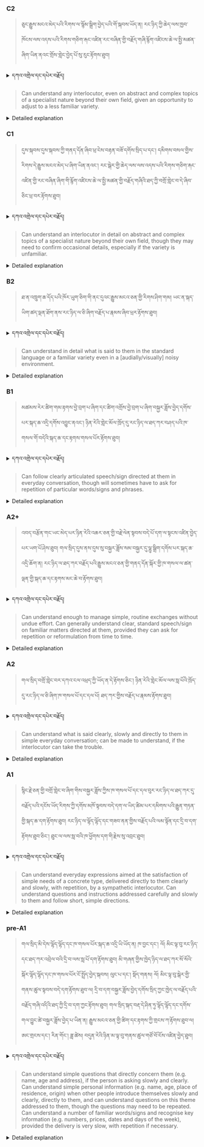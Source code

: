 ### C2
<!-- panels:start -->
<!-- div:left-panel -->

> ཅུང་རྒྱུས་མངའ་མེད་པའི་རིགས་ལ་སྙོམ་སྒྲིག་བྱེད་པའི་གོ་སྐབས་ཡོད་ན། རང་ཉིད་ཀྱི་ཆེད་ལས་ཁྱབ་ཁོངས་ལས་འདས་པའི་རིགས་གཅིག་རྐང་འཛིན་རང་བཞིན་གྱི་བརྗོད་གཞི་རྙོག་འཛིངས་ཆེ་ལ་སྤྱི་མཚན་ཞིག་ཡིན་ནའང་གྲོས་གླེང་བྱེད་པོ་སུ་རུང་རྟོགས་ཐུབ།



<details>
  <summary>དཀའ་འགྲེལ་དང་དཔེར་བརྗོད།</summary>

བདག་གིས་དེ་ལྷག་ཏུ་སྟབས་བདེའི་ཆ་ཤས་སུ་དབྱེ་རུ་བཅུག་པ་སྟེ།

1.སྐད་ཆ་དྭངས་ཤིང་གསལ་བ་སྟེ། འདིས་ཁྱོད་ཀྱིས་གོ་བདེ་ཤེས་སླ་བའི་ཐབས་ལ་བརྟེན་ནས་བཤད་ཆོག་པ་དང་འབྲི་ཆོག་པ་མཚོན་ ཁྱེད་ཀྱིས་དོན་སྙིང་ལྡན་པའི་ཚིག་བཀོལ་ནས་ཉན་མཁན་དང་ཀློག་པ་པོ་རྣམས་ལ་མཚོན་ན་རྙོག་འཛིང་ཆེན་པོ་མེད།
དཔེ་མཚོན་འདི་ལྟར། "དེ་རིང་གི་ནམ་མཁའ་ཧ་ཅང་སྔོ་"ཞེས་པ་ནི་སྟབས་བདེ་ཞིང་གསལ་བའི་ཚིག་གྲུབ་ཤིག་རེད།
</details>


<!-- div:right-panel -->

> Can understand any interlocutor, even on abstract and complex topics of a specialist nature beyond their own field, given an opportunity to adjust to a less familiar variety.





<details>

  <summary>Detailed explanation</summary>

This means the person has the ability to comprehend the speech of any speaker, even when the topics being discussed are abstract and complex, and relate to specialized areas that are beyond their own field of expertise. However, they may require some time and exposure to adjust to a less familiar variety of the language being used by the speaker.

To simplify, this descriptor indicates that the person can understand anyone speaking, even when discussing intricate and theoretical subjects that are specialized and outside their own area of knowledge. However, they may need some time to familiarize themselves with the specific variety or dialect of the language used by the speaker.

</details>

<!-- panels:end -->




### C1
<!-- panels:start -->
<!-- div:left-panel -->

>  དུས་སྐབས་དུས་སྐབས་ཀྱི་གནད་དོན་ཞིབ་ཕྲ་ངེས་བརྟན་བཟོ་དགོས་སྲིད་པ་དང་། དམིགས་བསལ་གྱིས་རིགས་དེ་རྒྱུས་མངའ་མེད་པ་ཞིག་ཡིན་ནའང་། རང་སྒེར་གྱི་ཆེད་ལས་ལས་འདས་པའི་རིགས་གཅིག་རྐང་འཛིན་གྱི་རང་བཞིན་ཞིག་གི་རྙོག་འཛིངས་ཆེ་ལ་སྤྱི་མཚན་གྱི་བརྗོད་གཞིའི་ཐད་ཀྱི་བགྲོ་གླེང་བ་དེ་ཞིབ་ཅིང་ཕྲ་བར་རྟོགས་ཐུབ།




<details>
  <summary>དཀའ་འགྲེལ་དང་དཔེར་བརྗོད།</summary>

བདག་གིས་དེ་ལྷག་ཏུ་སྟབས་བདེའི་ཆ་ཤས་སུ་དབྱེ་རུ་བཅུག་པ་སྟེ།

1.སྐད་ཆ་དྭངས་ཤིང་གསལ་བ་སྟེ། འདིས་ཁྱོད་ཀྱིས་གོ་བདེ་ཤེས་སླ་བའི་ཐབས་ལ་བརྟེན་ནས་བཤད་ཆོག་པ་དང་འབྲི་ཆོག་པ་མཚོན་ ཁྱེད་ཀྱིས་དོན་སྙིང་ལྡན་པའི་ཚིག་བཀོལ་ནས་ཉན་མཁན་དང་ཀློག་པ་པོ་རྣམས་ལ་མཚོན་ན་རྙོག་འཛིང་ཆེན་པོ་མེད།
དཔེ་མཚོན་འདི་ལྟར། "དེ་རིང་གི་ནམ་མཁའ་ཧ་ཅང་སྔོ་"ཞེས་པ་ནི་སྟབས་བདེ་ཞིང་གསལ་བའི་ཚིག་གྲུབ་ཤིག་རེད།
</details>

<!-- div:right-panel -->

>Can understand an interlocutor in detail on abstract and complex topics of a specialist nature beyond their 
own field, though they may need to confirm occasional details, especially if the variety is unfamiliar.




<details>

  <summary>Detailed explanation</summary>

This means the person has the ability to comprehend the speaker's message with a high level of detail when discussing intricate and theoretical subjects that are specialized and outside their own area of knowledge. However, they may occasionally need to verify certain details to ensure complete understanding, especially if the language variety or dialect used by the speaker is unfamiliar to them.

To simplify, this descriptor indicates that the person can understand a speaker in depth when engaged in conversations about complex and abstract topics that are specialized and beyond their field. While they grasp the main ideas, they may occasionally seek clarification on specific details, particularly if the language variety used by the speaker is unfamiliar to them.

</details>

<!-- panels:end -->




### B2
<!-- panels:start -->
<!-- div:left-panel -->

> ཐ་ན་འཁྲུག་ཆ་དོད་པའི་ཁོར་ཡུག་ཅིག་གི་ནང་དུའང་རྒྱུས་མངའ་ཅན་གྱི་རིགས་ཤིག་གམ། ཡང་ན་སྐད་ཡིག་ཚད་ལྡན་ཐོག་ནས་རང་ཉིད་ལ་ཅི་ཞིག་བརྗོད་པ་རྣམས་ཞིབ་ཕྲར་རྟོགས་ཐུབ།



<details>
  <summary>དཀའ་འགྲེལ་དང་དཔེར་བརྗོད།</summary>

བདག་གིས་དེ་ལྷག་ཏུ་སྟབས་བདེའི་ཆ་ཤས་སུ་དབྱེ་རུ་བཅུག་པ་སྟེ།

1.སྐད་ཆ་དྭངས་ཤིང་གསལ་བ་སྟེ། འདིས་ཁྱོད་ཀྱིས་གོ་བདེ་ཤེས་སླ་བའི་ཐབས་ལ་བརྟེན་ནས་བཤད་ཆོག་པ་དང་འབྲི་ཆོག་པ་མཚོན་ ཁྱེད་ཀྱིས་དོན་སྙིང་ལྡན་པའི་ཚིག་བཀོལ་ནས་ཉན་མཁན་དང་ཀློག་པ་པོ་རྣམས་ལ་མཚོན་ན་རྙོག་འཛིང་ཆེན་པོ་མེད།
དཔེ་མཚོན་འདི་ལྟར། "དེ་རིང་གི་ནམ་མཁའ་ཧ་ཅང་སྔོ་"ཞེས་པ་ནི་སྟབས་བདེ་ཞིང་གསལ་བའི་ཚིག་གྲུབ་ཤིག་རེད།
</details>

<!-- div:right-panel -->

> Can understand in detail what is said to them in the standard language or a familiar variety even in a [audially/visually] noisy environment.




<details>

  <summary>Detailed explanation</summary>

This means the person has the ability to comprehend the spoken or written language with a high level of detail, even when there is [audial/visual] noise present in the environment. They can understand the message clearly when the language used is in its standard form or a variety that they are familiar with.

To simplify, this descriptor indicates that the person can understand the spoken or written language in great detail, even in a [noisy] environment, as long as the language used is in its standard form or a familiar variety to them.

</details>

<!-- panels:end -->



### B1
<!-- panels:start -->
<!-- div:left-panel -->

> མཚམས་རེར་ཚིག་གམ་རྟགས་བྱེ་བྲག་པ་ཞིག་དང་ཚིག་འགྲོས་བྱེ་བྲག་པ་ཞིག་བསྐྱར་ཟློས་བྱེད་དགོས་པར་སྐད་ཆ་འདྲི་དགོས་འབྱུང་ནའང་། ཉིན་རེའི་གླེང་མོལ་ཁྲོད་དུ་རང་ཉིད་ལ་ཐད་ཀར་བཤད་པའི་ཁ་གསལ་གོ་བདེའི་སྐད་ཆ་དང་རྟགས་གསལ་པོར་རྟོགས་ཐུབ།
 



<details>
  <summary>དཀའ་འགྲེལ་དང་དཔེར་བརྗོད།</summary>

བདག་གིས་དེ་ལྷག་ཏུ་སྟབས་བདེའི་ཆ་ཤས་སུ་དབྱེ་རུ་བཅུག་པ་སྟེ།

1.སྐད་ཆ་དྭངས་ཤིང་གསལ་བ་སྟེ། འདིས་ཁྱོད་ཀྱིས་གོ་བདེ་ཤེས་སླ་བའི་ཐབས་ལ་བརྟེན་ནས་བཤད་ཆོག་པ་དང་འབྲི་ཆོག་པ་མཚོན་ ཁྱེད་ཀྱིས་དོན་སྙིང་ལྡན་པའི་ཚིག་བཀོལ་ནས་ཉན་མཁན་དང་ཀློག་པ་པོ་རྣམས་ལ་མཚོན་ན་རྙོག་འཛིང་ཆེན་པོ་མེད།
དཔེ་མཚོན་འདི་ལྟར། "དེ་རིང་གི་ནམ་མཁའ་ཧ་ཅང་སྔོ་"ཞེས་པ་ནི་སྟབས་བདེ་ཞིང་གསལ་བའི་ཚིག་གྲུབ་ཤིག་རེད།
</details>

<!-- div:right-panel -->

> Can follow clearly articulated speech/sign directed at them in everyday conversation, though will 
sometimes have to ask for repetition of particular words/signs and phrases.




<details>

  <summary>Detailed explanation</summary>

This means the person has the ability to comprehend spoken or signed language that is clearly articulated in everyday conversations when it is addressed directly to them. However, there may be instances where they need to ask the speaker or signer to repeat certain words, signs, or phrases to ensure full understanding.

To simplify, this descriptor indicates that the person can understand spoken or signed language in everyday conversations when it is addressed to them clearly. However, they may occasionally need to ask for certain words, signs, or phrases to be repeated to fully grasp the message.

</details>

<!-- panels:end -->



### A2+
<!-- panels:start -->
<!-- div:left-panel -->

> འབད་བརྩོན་གང་ཡང་མེད་པར་ཉིན་རེའི་འཆར་ཅན་གྱི་བརྗེ་ལེན་སྟབས་བདེ་པོ་དག་ལ་སྟངས་འཛིན་བྱེད་པར་ཡག་པོ་ཤེས་ཐུབ།
གལ་སྲིད་དུས་ནས་དུས་སུ་བསྐྱར་ཟློས་སམ་བསྐྱར་དུ་ལྷུ་སྒྲིག་དགོས་པར་སྐད་ཆ་འདྲི་ཆོག་ན། རང་ཉིད་ལ་ཐད་ཀར་བརྗོད་པའི་རྒྱུས་མངའ་ཅན་གྱི་གནད་དོན་སྐོར་གྱི་ཁ་གསལ་ལ་ཚན་ལྡན་གྱི་སྐད་ཆ་དང་རྟགས་མང་ཆེ་བ་རྟོགས་ཐུབ།

  


<details>
  <summary>དཀའ་འགྲེལ་དང་དཔེར་བརྗོད།</summary>

བདག་གིས་དེ་ལྷག་ཏུ་སྟབས་བདེའི་ཆ་ཤས་སུ་དབྱེ་རུ་བཅུག་པ་སྟེ།

1.སྐད་ཆ་དྭངས་ཤིང་གསལ་བ་སྟེ། འདིས་ཁྱོད་ཀྱིས་གོ་བདེ་ཤེས་སླ་བའི་ཐབས་ལ་བརྟེན་ནས་བཤད་ཆོག་པ་དང་འབྲི་ཆོག་པ་མཚོན་ ཁྱེད་ཀྱིས་དོན་སྙིང་ལྡན་པའི་ཚིག་བཀོལ་ནས་ཉན་མཁན་དང་ཀློག་པ་པོ་རྣམས་ལ་མཚོན་ན་རྙོག་འཛིང་ཆེན་པོ་མེད།
དཔེ་མཚོན་འདི་ལྟར། "དེ་རིང་གི་ནམ་མཁའ་ཧ་ཅང་སྔོ་"ཞེས་པ་ནི་སྟབས་བདེ་ཞིང་གསལ་བའི་ཚིག་གྲུབ་ཤིག་རེད།
</details>

<!-- div:right-panel -->

> Can understand enough to manage simple, routine exchanges without undue effort.
Can generally understand clear, standard speech/sign on familiar matters directed at them, provided they can ask for repetition or reformulation from time to time.




<details>

  <summary>Detailed explanation</summary>

This means the person has the ability to understand and manage simple, everyday interactions without much effort. They can generally grasp the meaning of clear and standard speech or sign language on familiar topics when it is addressed to them. However, there may be instances where they need to ask for repetition or clarification to ensure full understanding.

To simplify, this descriptor indicates that the person can understand and handle basic conversations and exchanges without much difficulty. They can generally comprehend clear and standard speech or sign language on familiar topics, but they may need to ask for repetition or clarification at times.

</details>

<!-- panels:end -->



### A2
<!-- panels:start -->
<!-- div:left-panel -->

> གལ་སྲིད་བགྲོ་གླེང་བར་དཀའ་ངལ་འཕྲད་ཀྱི་ཡོད་ན་དེ་རྟོགས་ཅིང་། ཉིན་རེའི་གླེང་མོལ་ལས་སླ་པོའི་ཁྲོད་དུ་རང་ཉིད་ལ་ཅི་ཞིག་ཁ་གསལ་པོ་དང་དལ་པོ། ཐད་ཀར་གྱིས་བརྗོད་པ་རྣམས་རྟོགས་ཐུབ།
  


<details>
  <summary>དཀའ་འགྲེལ་དང་དཔེར་བརྗོད།</summary>

བདག་གིས་དེ་ལྷག་ཏུ་སྟབས་བདེའི་ཆ་ཤས་སུ་དབྱེ་རུ་བཅུག་པ་སྟེ།

1.སྐད་ཆ་དྭངས་ཤིང་གསལ་བ་སྟེ། འདིས་ཁྱོད་ཀྱིས་གོ་བདེ་ཤེས་སླ་བའི་ཐབས་ལ་བརྟེན་ནས་བཤད་ཆོག་པ་དང་འབྲི་ཆོག་པ་མཚོན་ ཁྱེད་ཀྱིས་དོན་སྙིང་ལྡན་པའི་ཚིག་བཀོལ་ནས་ཉན་མཁན་དང་ཀློག་པ་པོ་རྣམས་ལ་མཚོན་ན་རྙོག་འཛིང་ཆེན་པོ་མེད།
དཔེ་མཚོན་འདི་ལྟར། "དེ་རིང་གི་ནམ་མཁའ་ཧ་ཅང་སྔོ་"ཞེས་པ་ནི་སྟབས་བདེ་ཞིང་གསལ་བའི་ཚིག་གྲུབ་ཤིག་རེད།
</details>

<!-- div:right-panel -->

> Can understand what is said clearly, slowly and directly to them in simple everyday conversation; can be 
made to understand, if the interlocutor can take the trouble.



<details>

  <summary>Detailed explanation</summary>

This means the person has the ability to understand spoken language in simple everyday conversations when it is articulated in a clear, slow, and direct manner. However, their understanding relies on the effort of the person they are conversing with to ensure the message is easy to comprehend.

To simplify, this descriptor indicates that the person can understand simple conversations if the speaker takes the time to express the message clearly and directly.

</details>

<!-- panels:end -->




### A1
<!-- panels:start -->
<!-- div:left-panel -->

>སྙིང་རྗེ་ཅན་གྱི་བགྲོ་གླེང་བ་ཞིག་གིས་བསྐྱར་ཟློས་ཀྱིས་ཁ་གསལ་པོ་དང་དལ་བུར་རང་ཉིད་ལ་ཐད་ཀར་དུ་བརྗོད་པའི་དངོས་ཡོད་རིགས་ཀྱི་དགོས་མཁོ་སྟབས་བདེ་དག་ལ་ཡིད་ཚིམ་པར་དམིགས་པའི་རྒྱུན་གཏན་གྱི་སྐད་ཆ་དག་རྟོགས་ཐུབ།
རང་ཉིད་ལ་ལྷོད་ལྷོད་དང་གཟབ་ནན་གྱིས་བརྗོད་པའི་ལམ་སྟོན་དང་དྲི་བ་དག་རྟོགས་ཐུབ་ཅིང་། ཐུང་ལ་ལས་སླ་བའི་ཁ་ཕྱོགས་དག་གི་རྗེས་སུ་འབྲང་ཐུབ། 


 
<details>
  <summary>དཀའ་འགྲེལ་དང་དཔེར་བརྗོད།</summary>

བདག་གིས་དེ་ལྷག་ཏུ་སྟབས་བདེའི་ཆ་ཤས་སུ་དབྱེ་རུ་བཅུག་པ་སྟེ།

1.སྐད་ཆ་དྭངས་ཤིང་གསལ་བ་སྟེ། འདིས་ཁྱོད་ཀྱིས་གོ་བདེ་ཤེས་སླ་བའི་ཐབས་ལ་བརྟེན་ནས་བཤད་ཆོག་པ་དང་འབྲི་ཆོག་པ་མཚོན་ ཁྱེད་ཀྱིས་དོན་སྙིང་ལྡན་པའི་ཚིག་བཀོལ་ནས་ཉན་མཁན་དང་ཀློག་པ་པོ་རྣམས་ལ་མཚོན་ན་རྙོག་འཛིང་ཆེན་པོ་མེད།
དཔེ་མཚོན་འདི་ལྟར། "དེ་རིང་གི་ནམ་མཁའ་ཧ་ཅང་སྔོ་"ཞེས་པ་ནི་སྟབས་བདེ་ཞིང་གསལ་བའི་ཚིག་གྲུབ་ཤིག་རེད།
</details>

<!-- div:right-panel -->

> Can understand everyday expressions aimed at the satisfaction of simple needs of a concrete type, delivered directly to them clearly and slowly, with repetition, by a sympathetic interlocutor.
Can understand questions and instructions addressed carefully and slowly to them and follow short, 
simple directions.


<details>

  <summary>Detailed explanation</summary>

This means the person has the ability to understand expressions and instructions that are related to fulfilling simple and concrete needs in everyday situations. They rely on the speaker to deliver the information clearly, slowly, and with repetition. Additionally, they can understand questions and instructions when they are communicated carefully and slowly, and they can follow short and straightforward directions.

To simplify, this descriptor indicates that the person can understand basic expressions and instructions regarding their immediate needs, provided they are delivered slowly, clearly, and with repetition. They can also comprehend simple questions and follow short directions when they are presented carefully and slowly.

</details>

<!-- panels:end -->




### pre-A1
<!-- panels:start -->
<!-- div:left-panel -->

> གལ་སྲིད་མི་དེས་ལྷོད་ལྷོད་དང་ཁ་གསལ་པོར་སྐད་ཆ་འདྲི་ཡི་ཡོད་ན། ཁ་བྱང་དང་། ལོ། མིང་ལྟ་བུ་རང་ཉིད་དང་ཐད་ཀར་འབྲེལ་བའི་དྲི་བ་ལས་སླ་པོ་དག་རྟོགས་ཐུབ། 
མི་གཞན་གྱིས་ཁྱེད་ཉིད་ལ་ཐད་ཀར་སོ་སོའི་སྐོར་ལྷོད་ལྷོད་དང་ཁ་གསལ་པོར་ངོ་སྤྲོད་བྱེད་སྐབས། ལུང་པ་དང་། སྡོད་གནས། ལོ། མིང་ལྟ་བུ་སྒེར་གྱི་གནས་ཚུལ་སྟབས་བདེ་དག་རྟོགས་ཐུབ་ལ། དྲི་བ་དག་བསྐྱར་ཟློས་བྱེད་དགོས་སྲིད་ཀྱང་ཁྱེད་ལ་བརྗོད་པའི་བརྗོད་གཞི་འདིའི་ཐད་ཀྱི་དྲི་བ་དག་ཀྱང་རྟོགས་ཐུབ།
གལ་སྲིད་སྐད་བརྡ་དེ་ཤིན་ཏུ་ལྷོད་ལྷོད་དང་དགོས་གལ་བྱུང་ཚེ་བསྐྱར་ཟློས་བྱེད་པ་ཡིན་ན། རྒྱུས་མངའ་ཅན་གྱི་ཚིག་དང་རྟགས་ཀྱི་གྲངས་ཀ་རྟོགས་ཐུབ་ལ། ཨང་གྲངས་དང་། རིན་གོང་། ཟླ་ཚེས། བདུན་རེའི་ཉིན་མ་ལྟ་བུ་གནས་ཚུལ་གཙོ་བོ་ངོས་འཛིན་བྱེད་ཐུབ། 


<details>
  <summary>དཀའ་འགྲེལ་དང་དཔེར་བརྗོད།</summary>

བདག་གིས་དེ་ལྷག་ཏུ་སྟབས་བདེའི་ཆ་ཤས་སུ་དབྱེ་རུ་བཅུག་པ་སྟེ།

1.སྐད་ཆ་དྭངས་ཤིང་གསལ་བ་སྟེ། འདིས་ཁྱོད་ཀྱིས་གོ་བདེ་ཤེས་སླ་བའི་ཐབས་ལ་བརྟེན་ནས་བཤད་ཆོག་པ་དང་འབྲི་ཆོག་པ་མཚོན་ ཁྱེད་ཀྱིས་དོན་སྙིང་ལྡན་པའི་ཚིག་བཀོལ་ནས་ཉན་མཁན་དང་ཀློག་པ་པོ་རྣམས་ལ་མཚོན་ན་རྙོག་འཛིང་ཆེན་པོ་མེད།
དཔེ་མཚོན་འདི་ལྟར། "དེ་རིང་གི་ནམ་མཁའ་ཧ་ཅང་སྔོ་"ཞེས་པ་ནི་སྟབས་བདེ་ཞིང་གསལ་བའི་ཚིག་གྲུབ་ཤིག་རེད།
</details>

<!-- div:right-panel -->

> Can understand simple questions that directly concern them (e.g. name, age and address), if the person is asking slowly and clearly.
Can understand simple personal information (e.g. name, age, place of residence, origin) when other people introduce themselves slowly and clearly, directly to them, and can understand questions on this theme addressed to them, though the questions may need to be repeated.
Can understand a number of familiar words/signs and recognise key information (e.g. numbers, prices, dates and days of the week), provided the delivery is very slow, with repetition if necessary.

<details>

  <summary>Detailed explanation</summary>

In simpler terms, this descriptor indicates that the person can understand simple questions about themselves, like their name, age, or address, if the questions are asked slowly and clearly. They can also understand basic personal information when it is introduced slowly and clearly by others, and they can grasp questions related to that information, even though they may require repetition. Furthermore, they can understand familiar words and signs and identify important details such as numbers, prices, dates, and days of the week, as long as the delivery is very slow and includes repetition if needed.

</details>

<!-- panels:end -->


